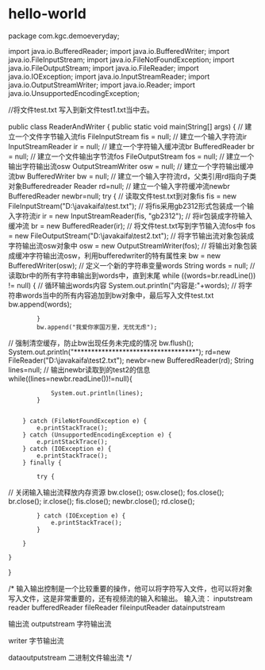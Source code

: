 # hello-world
package com.kgc.demoeveryday;

import java.io.BufferedReader;
import java.io.BufferedWriter;
import java.io.FileInputStream;
import java.io.FileNotFoundException;
import java.io.FileOutputStream;
import java.io.FileReader;
import java.io.IOException;
import java.io.InputStreamReader;
import java.io.OutputStreamWriter;
import java.io.Reader;
import java.io.UnsupportedEncodingException;

//将文件test.txt 写入到新文件test1.txt当中去。

public class ReaderAndWriter {
	public static void main(String[] args) {
//		建立一个文件字节输入流fis
		FileInputStream fis = null;
//		建立一个输入字符流ir
		InputStreamReader ir = null;
//		建立一个字符输入缓冲流br
		BufferedReader br = null;
//		建立一个文件输出字节流fos
		FileOutputStream fos = null;
//		建立一个输出字符输出流osw
		OutputStreamWriter osw = null;
//		建立一个字符输出缓冲流bw
		BufferedWriter bw = null;
//		建立一个输入字符流rd，父类引用rd指向子类对象Bufferedreader
		Reader rd=null;
//		建立一个输入字符缓冲流newbr
		BufferedReader newbr=null;
		try {
//			读取文件test.txt到对象fis
			fis = new FileInputStream("D:\\javakaifa\\test.txt");
//			将fis采用gb2312形式包装成一个输入字符流ir
			ir = new InputStreamReader(fis, "gb2312");
//			将ir包装成字符输入缓冲流
			br = new BufferedReader(ir);
//			将文件test.txt写到字节输入流fos中
			fos = new FileOutputStream("D:\\javakaifa\\test2.txt");
//			将字节输出流对象包装成字符输出流osw对象中
			osw = new OutputStreamWriter(fos);
//			将输出对象包装成缓冲字符输出流osw，利用bufferedwriter的特有属性来
			bw = new BufferedWriter(osw);
//			定义一个新的字符串变量words
			String words = null;
//			读取br中的所有字符串输出到words中，直到末尾
			while ((words=br.readLine()) != null) {
//				循环输出words内容
				System.out.println("内容是:"+words);
//				将字符串words当中的所有内容追加到bw对象中，最后写入文件test.txt
				bw.append(words);
				
			}
			bw.append("我爱你家国万里，无忧无虑");
//			强制清空缓存，防止bw出现任务未完成的情况
			bw.flush();
			System.out.println("***********************************");
			rd=new FileReader("D:\\javakaifa\\test2.txt");
			newbr=new BufferedReader(rd);
			String lines=null;
//			输出newbr读取到的test2的信息
			while((lines=newbr.readLine())!=null){
				
				System.out.println(lines);
			}
			

		} catch (FileNotFoundException e) {
			e.printStackTrace();
		} catch (UnsupportedEncodingException e) {
			e.printStackTrace();
		} catch (IOException e) {
			e.printStackTrace();
		} finally {

			try {
//				关闭输入输出流释放内存资源
				bw.close();
				osw.close();
				fos.close();
				br.close();
				ir.close();
				fis.close();
				newbr.close();
				rd.close();
				
			} catch (IOException e) {
				e.printStackTrace();
			}

		}

	}
}

/*
输入输出控制是一个比较重要的操作，他可以将字符写入文件，也可以将对象写入文件，这是非常重要的，还有视频流的输入和输出。
输入流：
inputstream 
reader  bufferedReader fileReader fileinputReader
datainputstream


输出流
outputstream  字符输出流

writer     字节输出流

dataoutputstream  二进制文件输出流
*/




